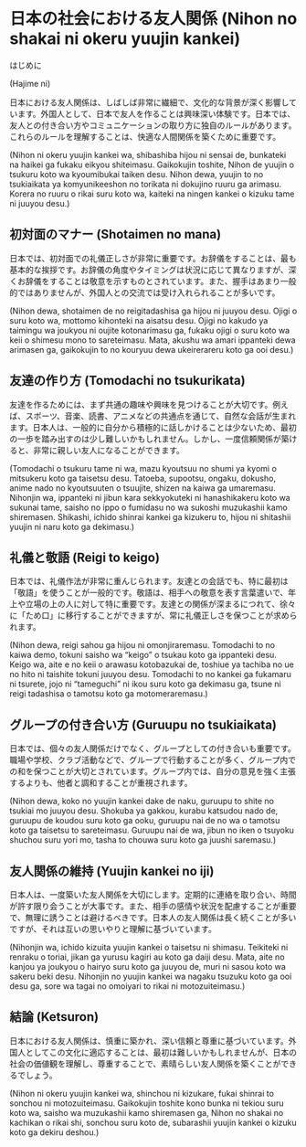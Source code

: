 # 日本の社会における友人関係 (Nihon no shakai ni okeru yuujin kankei)

はじめに 

(Hajime ni)

日本における友人関係は、しばしば非常に繊細で、文化的な背景が深く影響しています。外国人として、日本で友人を作ることは興味深い体験です。日本では、友人との付き合い方やコミュニケーションの取り方に独自のルールがあります。これらのルールを理解することは、快適な人間関係を築くために重要です。 

(Nihon ni okeru yuujin kankei wa, shibashiba hijou ni sensai de, bunkateki na haikei ga fukaku eikyou shiteimasu. Gaikokujin toshite, Nihon de yuujin o tsukuru koto wa kyoumibukai taiken desu. Nihon dewa, yuujin to no tsukiaikata ya komyunikeeshon no torikata ni dokujino ruuru ga arimasu. Korera no ruuru o rikai suru koto wa, kaiteki na ningen kankei o kizuku tame ni juuyou desu.)

## 初対面のマナー (Shotaimen no mana)

日本では、初対面での礼儀正しさが非常に重要です。お辞儀をすることは、最も基本的な挨拶です。お辞儀の角度やタイミングは状況に応じて異なりますが、深くお辞儀をすることは敬意を示すものとされています。また、握手はあまり一般的ではありませんが、外国人との交流では受け入れられることが多いです。 

(Nihon dewa, shotaimen de no reigitadashisa ga hijou ni juuyou desu. Ojigi o suru koto wa, mottomo kihonteki na aisatsu desu. Ojigi no kakudo ya taimingu wa joukyou ni oujite kotonarimasu ga, fukaku ojigi o suru koto wa keii o shimesu mono to sareteimasu. Mata, akushu wa amari ippanteki dewa arimasen ga, gaikokujin to no kouryuu dewa ukeirerareru koto ga ooi desu.)

## 友達の作り方 (Tomodachi no tsukurikata)

友達を作るためには、まず共通の趣味や興味を見つけることが大切です。例えば、スポーツ、音楽、読書、アニメなどの共通点を通じて、自然な会話が生まれます。日本人は、一般的に自分から積極的に話しかけることは少ないため、最初の一歩を踏み出すのは少し難しいかもしれません。しかし、一度信頼関係が築けると、非常に親しい友人になることができます。 

(Tomodachi o tsukuru tame ni wa, mazu kyoutsuu no shumi ya kyomi o mitsukeru koto ga taisetsu desu. Tatoeba, supootsu, ongaku, dokusho, anime nado no kyoutsuuten o tsuujite, shizen na kaiwa ga umaremasu. Nihonjin wa, ippanteki ni jibun kara sekkyokuteki ni hanashikakeru koto wa sukunai tame, saisho no ippo o fumidasu no wa sukoshi muzukashii kamo shiremasen. Shikashi, ichido shinrai kankei ga kizukeru to, hijou ni shitashii yuujin ni naru koto ga dekimasu.)

## 礼儀と敬語 (Reigi to keigo)

日本では、礼儀作法が非常に重んじられます。友達との会話でも、特に最初は「敬語」を使うことが一般的です。敬語は、相手への敬意を表す言葉遣いで、年上や立場の上の人に対して特に重要です。友達との関係が深まるにつれて、徐々に「ため口」に移行することができますが、常に礼儀正しさを保つことが求められます。 

(Nihon dewa, reigi sahou ga hijou ni omonjiraremasu. Tomodachi to no kaiwa demo, tokuni saisho wa “keigo” o tsukau koto ga ippanteki desu. Keigo wa, aite e no keii o arawasu kotobazukai de, toshiue ya tachiba no ue no hito ni taishite tokuni juuyou desu. Tomodachi to no kankei ga fukamaru ni tsurete, jojo ni “tameguchi” ni ikou suru koto ga dekimasu ga, tsune ni reigi tadashisa o tamotsu koto ga motomeraremasu.)

## グループの付き合い方 (Guruupu no tsukiaikata)

日本では、個々の友人関係だけでなく、グループとしての付き合いも重要です。職場や学校、クラブ活動などで、グループで行動することが多く、グループ内での和を保つことが大切とされています。グループ内では、自分の意見を強く主張するよりも、他者と調和することが重視されます。 

(Nihon dewa, koko no yuujin kankei dake de naku, guruupu to shite no tsukiai mo juuyou desu. Shokuba ya gakkou, kurabu katsudou nado de, guruupu de koudou suru koto ga ooku, guruupu nai de no wa o tamotsu koto ga taisetsu to sareteimasu. Guruupu nai de wa, jibun no iken o tsuyoku shuchou suru yori mo, tasha to chouwa suru koto ga juushi saremasu.)

## 友人関係の維持 (Yuujin kankei no iji)

日本人は、一度築いた友人関係を大切にします。定期的に連絡を取り合い、時間が許す限り会うことが大事です。また、相手の感情や状況を配慮することが重要で、無理に誘うことは避けるべきです。日本人の友人関係は長く続くことが多いですが、それは互いの思いやりと理解に基づいています。 

(Nihonjin wa, ichido kizuita yuujin kankei o taisetsu ni shimasu. Teikiteki ni renraku o toriai, jikan ga yurusu kagiri au koto ga daiji desu. Mata, aite no kanjou ya joukyou o hairyo suru koto ga juuyou de, muri ni sasou koto wa sakeru beki desu. Nihonjin no yuujin kankei wa nagaku tsuzuku koto ga ooi desu ga, sore wa tagai no omoiyari to rikai ni motozuiteimasu.)

## 結論 (Ketsuron)

日本における友人関係は、慎重に築かれ、深い信頼と尊重に基づいています。外国人としてこの文化に適応することは、最初は難しいかもしれませんが、日本の社会の価値観を理解し、尊重することで、素晴らしい友人関係を築くことができるでしょう。 

(Nihon ni okeru yuujin kankei wa, shinchou ni kizukare, fukai shinrai to sonchou ni motozuiteimasu. Gaikokujin toshite kono bunka ni tekiou suru koto wa, saisho wa muzukashii kamo shiremasen ga, Nihon no shakai no kachikan o rikai shi, sonchou suru koto de, subarashii yuujin kankei o kizuku koto ga dekiru deshou.)
